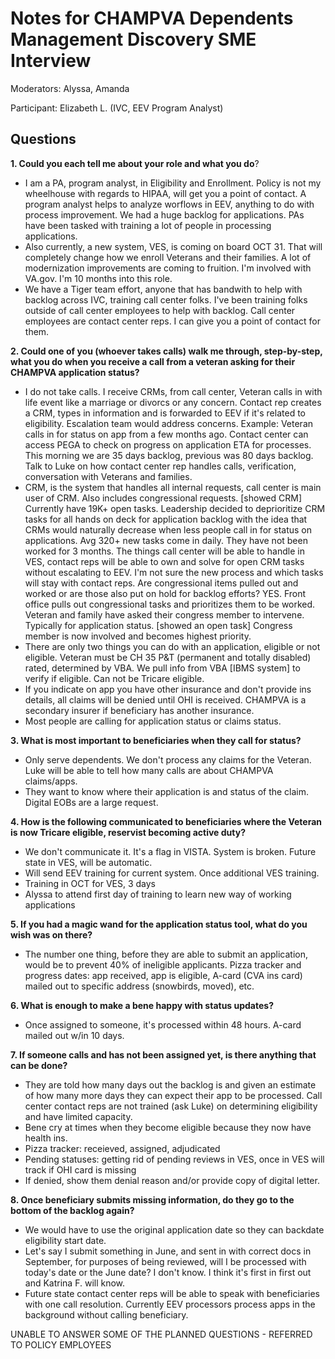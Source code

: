 # Notes for CHAMPVA Dependents Management Discovery SME Interview
Moderators: Alyssa, Amanda

Participant: Elizabeth L. (IVC, EEV Program Analyst)

## Questions

**1. Could you each tell me about your role and what you do**? 
- I am a PA, program analyst, in Eligibility and Enrollment. Policy is not my wheelhouse with regards to HIPAA, will get you a point of contact. A program analyst helps to analyze worflows in EEV, anything to do with process improvement. We had a huge backlog for applications. PAs have been tasked with training a lot of people in processing applications.
- Also currently, a new system, VES, is coming on board OCT 31. That will completely change how we enroll Veterans and their families. A lot of modernization improvements are coming to fruition. I'm involved with VA.gov. I'm 10 months into this role.
- We have a Tiger team effort, anyone that has bandwith to help with backlog across IVC, training call center folks. I've been training folks outside of call center employees to help with backlog. Call center employees are contact center reps. I can give you a point of contact for them. 

**2. Could one of you (whoever takes calls) walk me through, step-by-step, what you do when you receive a call from a veteran asking for their CHAMPVA application status?**
- I do not take calls. I receive CRMs, from call center, Veteran calls in with life event like a marriage or divorcs or any concern. Contact rep creates a CRM, types in information and is forwarded to EEV if it's related to eligibility. Escalation team would address concerns. Example: Veteran calls in for status on app from a few months ago. Contact center can access PEGA to check on progress on application ETA for processes. This morning we are 35 days backlog, previous was 80 days backlog. Talk to Luke on how contact center rep handles calls, verification, conversation with Veterans and families.
- CRM, is the system that handles all internal requests, call center is main user of CRM. Also includes congressional requests. [showed CRM] Currently have 19K+ open tasks. Leadership decided to deprioritize CRM tasks for all hands on deck for application backlog with the idea that CRMs would naturally decrease when less people call in for status on applications. Avg 320+ new tasks come in daily. They have not been worked for 3 months. The things call center will be able to handle in VES, contact reps will be able to own and solve for open CRM tasks without escalating to EEV. I'm not sure the new process and which tasks will stay with contact reps. Are congressional items pulled out and worked or are those also put on hold for backlog efforts? YES. Front office pulls out congressional tasks and prioritizes them to be worked. Veteran and family have asked their congress member to intervene. Typically for application status. [showed an open task] Congress member is now involved and becomes highest priority.
- There are only two things you can do with an application, eligible or not eligible. Veteran must be CH 35 P&T (permanent and totally disabled) rated, determined by VBA. We pull info from VBA [IBMS system] to verify if eligible. Can not be Tricare eligible.
- If you indicate on app you have other insurance and don't provide ins details, all claims will be denied until OHI is received. CHAMPVA is a secondary insurer if beneficiary has another insurance.
- Most people are calling for application status or claims status.
    
**3. What is most important to beneficiaries when they call for status?** 
- Only serve dependents. We don't process any claims for the Veteran. Luke will be able to tell how many calls are about CHAMPVA claims/apps.
- They want to know where their application is and status of the claim. Digital EOBs are a large request.

**4. How is the following communicated to beneficiaries where the Veteran is now Tricare eligible, reservist becoming active duty?** 
- We don't communicate it. It's a flag in VISTA. System is broken. Future state in VES, will be automatic.
- Will send EEV training for current system. Once additional VES training.
- Training in OCT for VES, 3 days
- Alyssa to attend first day of training to learn new way of working applications

**5. If you had a magic wand for the application status tool, what do you wish was on there?** 
- The number one thing, before they are able to submit an application, would be to prevent 40% of ineligible applicants. Pizza tracker and progress dates: app received, app is eligible, A-card (CVA ins card) mailed out to specific address (snowbirds, moved), etc.

**6. What is enough to make a bene happy with status updates?** 
- Once assigned to someone, it's processed within 48 hours. A-card mailed out w/in 10 days.

**7. If someone calls and has not been assigned yet, is there anything that can be done?** 
- They are told how many days out the backlog is and given an estimate of how many more days they can expect their app to be processed. Call center contact reps are not trained (ask Luke) on determining eligibility and have limited capacity.
- Bene cry at times when they become eligible because they now have health ins.
- Pizza tracker: receieved, assigned, adjudicated
- Pending statuses: getting rid of pending reviews in VES, once in VES will track if OHI card is missing
- If denied, show them denial reason and/or provide copy of digital letter.

**8. Once beneficiary submits missing information, do they go to the bottom of the backlog again?** 
- We would have to use the original application date so they can backdate eligibility start date.
- Let's say I submit something in June, and sent in with correct docs in September, for purposes of being reviewed, will I be processed with today's date or the June date? I don't know. I think it's first in first out and Katrina F. will know.
- Future state contact center reps will be able to speak with beneficiaries with one call resolution. Currently EEV processors process apps in the background without calling beneficiary.  


UNABLE TO ANSWER SOME OF THE PLANNED QUESTIONS - REFERRED TO POLICY EMPLOYEES
